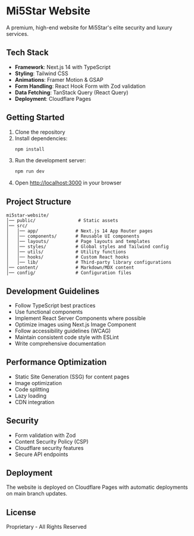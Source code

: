 # Mi5Star Website

A premium, high-end website for Mi5Star's elite security and luxury services.

## Tech Stack

- **Framework**: Next.js 14 with TypeScript
- **Styling**: Tailwind CSS
- **Animations**: Framer Motion & GSAP
- **Form Handling**: React Hook Form with Zod validation
- **Data Fetching**: TanStack Query (React Query)
- **Deployment**: Cloudflare Pages

## Getting Started

1. Clone the repository
2. Install dependencies:
   ```bash
   npm install
   ```
3. Run the development server:
   ```bash
   npm run dev
   ```
4. Open [http://localhost:3000](http://localhost:3000) in your browser

## Project Structure

```
mi5star-website/
│── public/                # Static assets
│── src/
│   │── app/              # Next.js 14 App Router pages
│   │── components/       # Reusable UI components
│   │── layouts/          # Page layouts and templates
│   │── styles/           # Global styles and Tailwind config
│   │── utils/            # Utility functions
│   │── hooks/            # Custom React hooks
│   │── lib/              # Third-party library configurations
│── content/              # Markdown/MDX content
│── config/               # Configuration files
```

## Development Guidelines

- Follow TypeScript best practices
- Use functional components
- Implement React Server Components where possible
- Optimize images using Next.js Image Component
- Follow accessibility guidelines (WCAG)
- Maintain consistent code style with ESLint
- Write comprehensive documentation

## Performance Optimization

- Static Site Generation (SSG) for content pages
- Image optimization
- Code splitting
- Lazy loading
- CDN integration

## Security

- Form validation with Zod
- Content Security Policy (CSP)
- Cloudflare security features
- Secure API endpoints

## Deployment

The website is deployed on Cloudflare Pages with automatic deployments on main branch updates.

## License

Proprietary - All Rights Reserved
